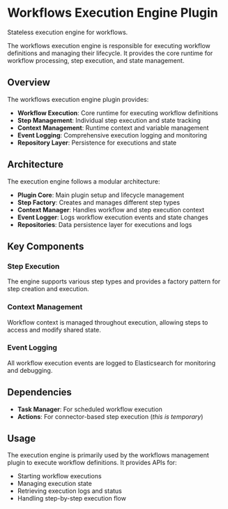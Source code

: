 # Workflows Execution Engine Plugin

Stateless execution engine for workflows.

The workflows execution engine is responsible for executing workflow definitions and managing their lifecycle. It provides the core runtime for workflow processing, step execution, and state management.

## Overview

The workflows execution engine plugin provides:

- **Workflow Execution**: Core runtime for executing workflow definitions
- **Step Management**: Individual step execution and state tracking
- **Context Management**: Runtime context and variable management
- **Event Logging**: Comprehensive execution logging and monitoring
- **Repository Layer**: Persistence for executions and state

## Architecture

The execution engine follows a modular architecture:

- **Plugin Core**: Main plugin setup and lifecycle management
- **Step Factory**: Creates and manages different step types
- **Context Manager**: Handles workflow and step execution context
- **Event Logger**: Logs workflow execution events and state changes
- **Repositories**: Data persistence layer for executions and logs

## Key Components

### Step Execution
The engine supports various step types and provides a factory pattern for step creation and execution.

### Context Management
Workflow context is managed throughout execution, allowing steps to access and modify shared state.

### Event Logging
All workflow execution events are logged to Elasticsearch for monitoring and debugging.

## Dependencies

- **Task Manager**: For scheduled workflow execution
- **Actions**: For connector-based step execution (*this is temporary*)

## Usage

The execution engine is primarily used by the workflows management plugin to execute workflow definitions. It provides APIs for:

- Starting workflow executions
- Managing execution state
- Retrieving execution logs and status
- Handling step-by-step execution flow
